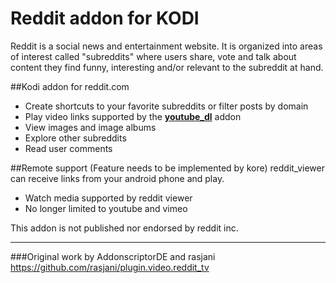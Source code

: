 # Reddit addon for KODI 
Reddit is a social news and entertainment website. It is organized into areas of interest called "subreddits" where users share, vote and talk about content they find funny, interesting and/or relevant to the subreddit at hand.

##Kodi addon for reddit.com
- Create shortcuts to your favorite subreddits or filter posts by domain
- Play video links supported by the [__youtube_dl__](https://github.com/ruuk/script.module.youtube.dl) addon
- View images and image albums
- Explore other subreddits
- Read user comments

##Remote support (Feature needs to be implemented by kore) 
reddit_viewer can receive links from your android phone and play.
- Watch media supported by reddit viewer
- No longer limited to youtube and vimeo

This addon is not published nor endorsed by reddit inc. 


---


###Original work by AddonscriptorDE and rasjani
https://github.com/rasjani/plugin.video.reddit_tv